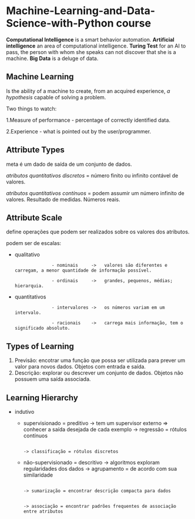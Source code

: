 Machine-Learning-and-Data-Science-with-Python course
=============================

**Computational Intelligence** is a smart behavior automation.
**Artificial intelligence** an area of computational intelligence.
**Turing Test** for an AI to pass, the person with whom she speaks can not discover that she is a machine.
**Big Data** is a deluge of data.

Machine Learning 
-------------------
Is the ability of a machine to create, from an acquired experience, _a hypothesis_ capable of solving a problem.

Two things to watch:

1.Measure of performance - percentage of correctly identified data.

2.Experience - what is pointed out by the user/programmer.

Attribute Types
-------------------
meta é um dado de saída de um conjunto de dados.

_atributos quantitativos discretos_ = número finito ou infinito contável de valores.

_atributos quantitativos contínuos_ = podem assumir um número infinito de valores. Resultado de medidas. Números reais.

Attribute Scale
-------------------
define operações que podem ser realizados sobre os valores dos atributos.

podem ser de escalas:
* qualitativo       

                    - nominais     ->   valores são diferentes e carregam, a menor quantidade de informação possível.

                    - ordinais     ->   grandes, pequenos, médias; hierarquia.
* quantitativos     

                    - intervalores ->   os números variam em um intervalo.

                    - racionais    ->   carrega mais informação, tem o significado absoluto.

Types of Learning
-------------------

1. Previsão: encotrar uma função que possa ser utilizada para prever um valor para novos dados. Objetos com entrada e saída.
2. Descrição: explorar ou descrever um conjunto de dados. Objetos não possuem uma saída associada.

Learning Hierarchy
-------------------
* indutivo

    - supervisionado = preditivo -> tem um supervisor externo => conhecer a saída desejada de cada exemplo -> regressão = rótulos contínuos

                                                                                                           -> classificação = rótulos discretos
                                                                                            
    - não-supervisionado = descritivo -> algoritmos exploram regularidades dos dados -> agrupamento = de acordo com sua similaridade

                                                                                     -> sumarização = encontrar descrição compacta para dados

                                                                                     -> associação = encontrar padrões frequentes de associação entre atributos